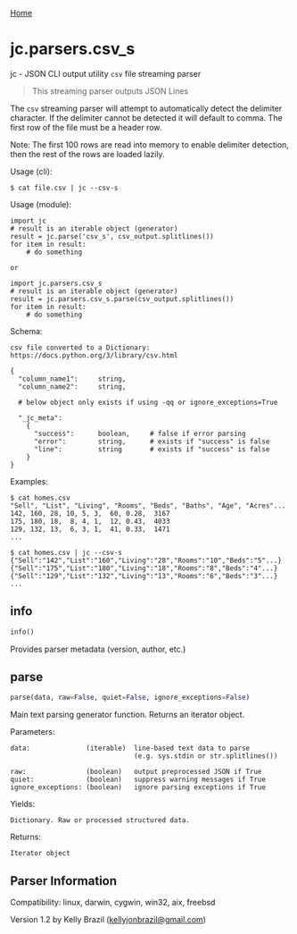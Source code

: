 [Home](https://kellyjonbrazil.github.io/jc/)

# jc.parsers.csv_s
jc - JSON CLI output utility `csv` file streaming parser

> This streaming parser outputs JSON Lines

The `csv` streaming parser will attempt to automatically detect the
delimiter character. If the delimiter cannot be detected it will default
to comma. The first row of the file must be a header row.

Note: The first 100 rows are read into memory to enable delimiter detection,
then the rest of the rows are loaded lazily.

Usage (cli):

    $ cat file.csv | jc --csv-s

Usage (module):

    import jc
    # result is an iterable object (generator)
    result = jc.parse('csv_s', csv_output.splitlines())
    for item in result:
        # do something

    or

    import jc.parsers.csv_s
    # result is an iterable object (generator)
    result = jc.parsers.csv_s.parse(csv_output.splitlines())
    for item in result:
        # do something

Schema:

    csv file converted to a Dictionary:
    https://docs.python.org/3/library/csv.html

    {
      "column_name1":     string,
      "column_name2":     string,

      # below object only exists if using -qq or ignore_exceptions=True

      "_jc_meta":
        {
          "success":      boolean,     # false if error parsing
          "error":        string,      # exists if "success" is false
          "line":         string       # exists if "success" is false
        }
    }

Examples:

    $ cat homes.csv
    "Sell", "List", "Living", "Rooms", "Beds", "Baths", "Age", "Acres"...
    142, 160, 28, 10, 5, 3,  60, 0.28,  3167
    175, 180, 18,  8, 4, 1,  12, 0.43,  4033
    129, 132, 13,  6, 3, 1,  41, 0.33,  1471
    ...

    $ cat homes.csv | jc --csv-s
    {"Sell":"142","List":"160","Living":"28","Rooms":"10","Beds":"5"...}
    {"Sell":"175","List":"180","Living":"18","Rooms":"8","Beds":"4"...}
    {"Sell":"129","List":"132","Living":"13","Rooms":"6","Beds":"3"...}
    ...


## info
```python
info()
```
Provides parser metadata (version, author, etc.)

## parse
```python
parse(data, raw=False, quiet=False, ignore_exceptions=False)
```

Main text parsing generator function. Returns an iterator object.

Parameters:

    data:              (iterable)  line-based text data to parse
                                   (e.g. sys.stdin or str.splitlines())

    raw:               (boolean)   output preprocessed JSON if True
    quiet:             (boolean)   suppress warning messages if True
    ignore_exceptions: (boolean)   ignore parsing exceptions if True

Yields:

    Dictionary. Raw or processed structured data.

Returns:

    Iterator object

## Parser Information
Compatibility:  linux, darwin, cygwin, win32, aix, freebsd

Version 1.2 by Kelly Brazil (kellyjonbrazil@gmail.com)
